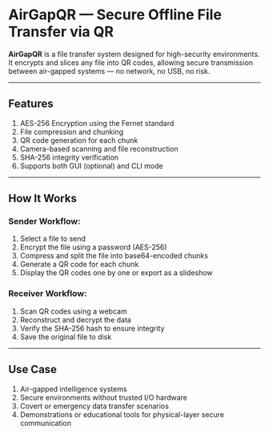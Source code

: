 # AirGapQR — Secure Offline File Transfer via QR

**AirGapQR** is a file transfer system designed for high-security environments. It encrypts and slices any file into QR codes, allowing secure transmission between air-gapped systems — no network, no USB, no risk.

---

## Features

1. AES-256 Encryption using the Fernet standard  
2. File compression and chunking  
3. QR code generation for each chunk  
4. Camera-based scanning and file reconstruction  
5. SHA-256 integrity verification  
6. Supports both GUI (optional) and CLI mode  

---

## How It Works

### Sender Workflow:

1. Select a file to send  
2. Encrypt the file using a password (AES-256)  
3. Compress and split the file into base64-encoded chunks  
4. Generate a QR code for each chunk  
5. Display the QR codes one by one or export as a slideshow  

### Receiver Workflow:

1. Scan QR codes using a webcam  
2. Reconstruct and decrypt the data  
3. Verify the SHA-256 hash to ensure integrity  
4. Save the original file to disk  

---

## Use Case

1. Air-gapped intelligence systems  
2. Secure environments without trusted I/O hardware  
3. Covert or emergency data transfer scenarios  
4. Demonstrations or educational tools for physical-layer secure communication  
